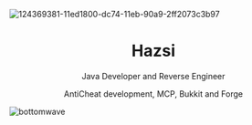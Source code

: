 ![124369381-11ed1800-dc74-11eb-90a9-2ff2073c3b97](https://user-images.githubusercontent.com/69483090/169423034-23320007-c609-403e-90c0-8a7f057f7def.png)

<h1 align="center">Hazsi</h1>
<p align="center">Java Developer and Reverse Engineer</p>
<p align="center">AntiCheat development, MCP, Bukkit and Forge</p>

![bottomwave](https://user-images.githubusercontent.com/69483090/169423267-9df06ef2-e16e-437b-9042-2be9917aa04b.png)
